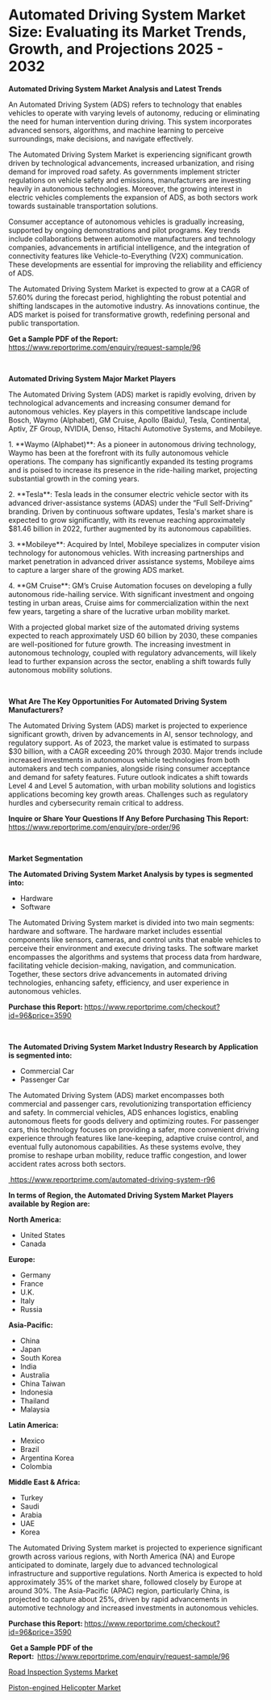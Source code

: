 <p><h1>Automated Driving System Market Size: Evaluating its Market Trends, Growth, and Projections 2025 - 2032</h1></p><p><strong>Automated Driving System Market Analysis and Latest Trends</strong></p>
<p><p>An Automated Driving System (ADS) refers to technology that enables vehicles to operate with varying levels of autonomy, reducing or eliminating the need for human intervention during driving. This system incorporates advanced sensors, algorithms, and machine learning to perceive surroundings, make decisions, and navigate effectively.</p><p>The Automated Driving System Market is experiencing significant growth driven by technological advancements, increased urbanization, and rising demand for improved road safety. As governments implement stricter regulations on vehicle safety and emissions, manufacturers are investing heavily in autonomous technologies. Moreover, the growing interest in electric vehicles complements the expansion of ADS, as both sectors work towards sustainable transportation solutions.</p><p>Consumer acceptance of autonomous vehicles is gradually increasing, supported by ongoing demonstrations and pilot programs. Key trends include collaborations between automotive manufacturers and technology companies, advancements in artificial intelligence, and the integration of connectivity features like Vehicle-to-Everything (V2X) communication. These developments are essential for improving the reliability and efficiency of ADS.</p><p>The Automated Driving System Market is expected to grow at a CAGR of 57.60% during the forecast period, highlighting the robust potential and shifting landscapes in the automotive industry. As innovations continue, the ADS market is poised for transformative growth, redefining personal and public transportation.</p></p>
<p><strong>Get a Sample PDF of the Report:&nbsp;</strong> <a href="https://www.reportprime.com/enquiry/request-sample/96?utm_campaign=2195&utm_medium=2&utm_source=Github&utm_content=ia&utm_term=17032025&utm_id=automated-driving-system">https://www.reportprime.com/enquiry/request-sample/96</a></p>
<p>&nbsp;</p>
<p><strong>Automated Driving System Major Market Players</strong></p>
<p><p>The Automated Driving System (ADS) market is rapidly evolving, driven by technological advancements and increasing consumer demand for autonomous vehicles. Key players in this competitive landscape include Bosch, Waymo (Alphabet), GM Cruise, Apollo (Baidu), Tesla, Continental, Aptiv, ZF Group, NVIDIA, Denso, Hitachi Automotive Systems, and Mobileye.</p><p>1. **Waymo (Alphabet)**: As a pioneer in autonomous driving technology, Waymo has been at the forefront with its fully autonomous vehicle operations. The company has significantly expanded its testing programs and is poised to increase its presence in the ride-hailing market, projecting substantial growth in the coming years.</p><p>2. **Tesla**: Tesla leads in the consumer electric vehicle sector with its advanced driver-assistance systems (ADAS) under the “Full Self-Driving” branding. Driven by continuous software updates, Tesla's market share is expected to grow significantly, with its revenue reaching approximately $81.46 billion in 2022, further augmented by its autonomous capabilities.</p><p>3. **Mobileye**: Acquired by Intel, Mobileye specializes in computer vision technology for autonomous vehicles. With increasing partnerships and market penetration in advanced driver assistance systems, Mobileye aims to capture a larger share of the growing ADS market.</p><p>4. **GM Cruise**: GM’s Cruise Automation focuses on developing a fully autonomous ride-hailing service. With significant investment and ongoing testing in urban areas, Cruise aims for commercialization within the next few years, targeting a share of the lucrative urban mobility market.</p><p>With a projected global market size of the automated driving systems expected to reach approximately USD 60 billion by 2030, these companies are well-positioned for future growth. The increasing investment in autonomous technology, coupled with regulatory advancements, will likely lead to further expansion across the sector, enabling a shift towards fully autonomous mobility solutions.</p></p>
<p>&nbsp;</p>
<p><strong>What Are The Key Opportunities For Automated Driving System Manufacturers?</strong></p>
<p><p>The Automated Driving System (ADS) market is projected to experience significant growth, driven by advancements in AI, sensor technology, and regulatory support. As of 2023, the market value is estimated to surpass $30 billion, with a CAGR exceeding 20% through 2030. Major trends include increased investments in autonomous vehicle technologies from both automakers and tech companies, alongside rising consumer acceptance and demand for safety features. Future outlook indicates a shift towards Level 4 and Level 5 automation, with urban mobility solutions and logistics applications becoming key growth areas. Challenges such as regulatory hurdles and cybersecurity remain critical to address.</p></p>
<p><strong>Inquire or Share Your Questions If Any Before Purchasing This Report:</strong> <a href="https://www.reportprime.com/enquiry/pre-order/96?utm_campaign=2195&utm_medium=2&utm_source=Github&utm_content=ia&utm_term=17032025&utm_id=automated-driving-system">https://www.reportprime.com/enquiry/pre-order/96</a></p>
<p>&nbsp;</p>
<p><strong>Market Segmentation</strong></p>
<p><strong>The Automated Driving System Market Analysis by types is segmented into:</strong></p>
<p><ul><li>Hardware</li><li>Software</li></ul></p>
<p><p>The Automated Driving System market is divided into two main segments: hardware and software. The hardware market includes essential components like sensors, cameras, and control units that enable vehicles to perceive their environment and execute driving tasks. The software market encompasses the algorithms and systems that process data from hardware, facilitating vehicle decision-making, navigation, and communication. Together, these sectors drive advancements in automated driving technologies, enhancing safety, efficiency, and user experience in autonomous vehicles.</p></p>
<p><strong>Purchase this Report:&nbsp;</strong><a href="https://www.reportprime.com/checkout?id=96&price=3590&utm_campaign=2195&utm_medium=2&utm_source=Github&utm_content=ia&utm_term=17032025&utm_id=automated-driving-system">https://www.reportprime.com/checkout?id=96&price=3590</a></p>
<p>&nbsp;</p>
<p><strong>The Automated Driving System Market Industry Research by Application is segmented into:</strong></p>
<p><ul><li>Commercial Car</li><li>Passenger Car</li></ul></p>
<p><p>The Automated Driving System (ADS) market encompasses both commercial and passenger cars, revolutionizing transportation efficiency and safety. In commercial vehicles, ADS enhances logistics, enabling autonomous fleets for goods delivery and optimizing routes. For passenger cars, this technology focuses on providing a safer, more convenient driving experience through features like lane-keeping, adaptive cruise control, and eventual fully autonomous capabilities. As these systems evolve, they promise to reshape urban mobility, reduce traffic congestion, and lower accident rates across both sectors.</p></p>
<p><a href="https://www.reportprime.com/automated-driving-system-r96?utm_campaign=2195&utm_medium=2&utm_source=Github&utm_content=ia&utm_term=17032025&utm_id=automated-driving-system">&nbsp;https://www.reportprime.com/automated-driving-system-r96</a></p>
<p><strong>In terms of Region, the Automated Driving System Market Players available by Region are:</strong></p>
<p>
    <p> <strong> North America: </strong>
        <ul>
            <li>United States</li>
            <li>Canada</li>
        </ul>
        </p> 
    <p> <strong> Europe: </strong>
        <ul>
            <li>Germany</li>
            <li>France</li>
            <li>U.K.</li>
            <li>Italy</li>
            <li>Russia</li>
        </ul>
        </p> 
    <p> <strong> Asia-Pacific: </strong>
        <ul>
            <li>China</li>
            <li>Japan</li>
            <li>South Korea</li>
            <li>India</li>
            <li>Australia</li>
            <li>China Taiwan</li>
            <li>Indonesia</li>
            <li>Thailand</li>
            <li>Malaysia</li>
        </ul>
        </p> 
    <p> <strong> Latin America: </strong>
        <ul>
            <li>Mexico</li>
            <li>Brazil</li>
            <li>Argentina Korea</li>
            <li>Colombia</li>
        </ul>
        </p> 
    <p> <strong> Middle East & Africa: </strong>
        <ul>
            <li>Turkey</li>
            <li>Saudi</li>
            <li>Arabia</li>
            <li>UAE</li>
            <li>Korea</li>
        </ul>
    </p>
    </p>
<p><p>The Automated Driving System market is projected to experience significant growth across various regions, with North America (NA) and Europe anticipated to dominate, largely due to advanced technological infrastructure and supportive regulations. North America is expected to hold approximately 35% of the market share, followed closely by Europe at around 30%. The Asia-Pacific (APAC) region, particularly China, is projected to capture about 25%, driven by rapid advancements in automotive technology and increased investments in autonomous vehicles.</p></p>
<p><strong>Purchase this Report: </strong><a href="https://www.reportprime.com/checkout?id=96&price=3590&utm_campaign=2195&utm_medium=2&utm_source=Github&utm_content=ia&utm_term=17032025&utm_id=automated-driving-system">https://www.reportprime.com/checkout?id=96&price=3590</a></p>
<p>&nbsp;<strong>Get a Sample PDF of the Report:&nbsp;&nbsp;</strong><a href="https://www.reportprime.com/enquiry/request-sample/96?utm_campaign=2195&utm_medium=2&utm_source=Github&utm_content=ia&utm_term=17032025&utm_id=automated-driving-system">https://www.reportprime.com/enquiry/request-sample/96</a></p>
<p><strong></strong></p>
<p><p><a href="https://github.com/zahrigayda1h/Market-Research-Report-List-1/blob/main/road-inspection-systems-market.md?utm_campaign=2195&utm_medium=2&utm_source=Github&utm_content=ia&utm_term=17032025&utm_id=automated-driving-system">Road Inspection Systems Market</a></p><p><a href="https://github.com/ChiragRP21/Market-Research-Report-List-7/blob/main/piston-engined-helicopter-market.md?utm_campaign=2195&utm_medium=2&utm_source=Github&utm_content=ia&utm_term=17032025&utm_id=automated-driving-system">Piston-engined Helicopter Market</a></p></p>